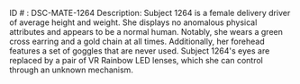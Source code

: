 ID # : DSC-MATE-1264
Description: Subject 1264 is a female delivery driver of average height and weight. She displays no anomalous physical attributes and appears to be a normal human. Notably, she wears a green cross earring and a gold chain at all times. Additionally, her forehead features a set of goggles that are never used. Subject 1264's eyes are replaced by a pair of VR Rainbow LED lenses, which she can control through an unknown mechanism.